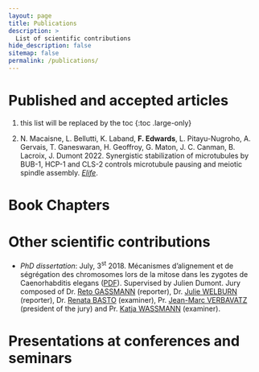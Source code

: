 ```yaml
---
layout: page
title: Publications
description: >
  List of scientific contributions
hide_description: false
sitemap: false
permalink: /publications/
---
```



# Published and accepted articles

1. this list will be replaced by the toc
{:toc .large-only}

22. N. Macaisne, L. Bellutti, K. Laband, **F. Edwards**, L. Pitayu-Nugroho, A. Gervais, T. Ganeswaran, 
H. Geoffroy, G. Maton, J. C. Canman, B. Lacroix, J. Dumont 2022. Synergistic stabilization of 
microtubules by BUB-1, HCP-1 and CLS-2 controls microtubule pausing and meiotic spindle assembly. 
[*Elife*](https://elifesciences.org/articles/82579#downloads).

# Book Chapters 



# Other scientific contributions

- *PhD dissertation*: July, 3<sup>st</sup> 2018. Mécanismes d’alignement et de ségrégation des chromosomes 
lors de la mitose dans les zygotes de Caenorhabditis elegans ([PDF](https://wo.app.u-paris.fr/cgi-bin/WebObjects/TheseWeb.woa/3/wo/aPLBpeWEW3QthwqRFGatv0/3.0.0.14.1.3.1.5.0.1.1.1.11.23.2.7.1.1.1.1.1.3.1)). 
Supervised by Julien Dumont. Jury composed of 
Dr. [Reto GASSMANN](https://scholar.google.com/citations?user=ZRW58RoAAAAJ&hl=en) (reporter), 
Dr. [Julie WELBURN](https://scholar.google.com/citations?user=HfNaicsAAAAJ&hl=en) (reporter), 
Dr. [Renata BASTO](https://curie.fr/equipe/basto) (examiner), 
Pr. [Jean-Marc VERBAVATZ](https://www.ijm.fr/recherche/jackson-verbavatz-lab-vf/) (president of the jury) and 
Pr. [Katja WASSMANN](https://www.ijm.fr/recherche/wassmann-lab-vf/) (examiner).

# Presentations at conferences and seminars
